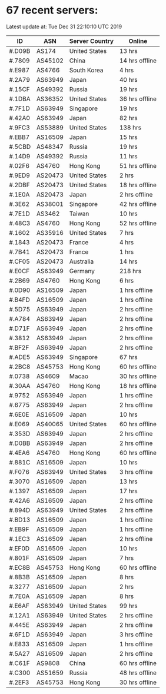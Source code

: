 # 67 recent servers:

Latest update at: Tue Dec 31 22:10:10 UTC 2019

| ID | ASN | Server Country | Online |
| -- | --- | -------------- | ------ |
| #.D09B | AS174 | United States | 13 hrs |
| #.7809 | AS45102 | China | 14 hrs offline |
| #.E987 | AS4766 | South Korea | 4 hrs |
| #.2A79 | AS63949 | Japan | 40 hrs |
| #.15CF | AS49392 | Russia | 19 hrs |
| #.1DBA | AS36352 | United States | 36 hrs offline |
| #.7F1D | AS63949 | Singapore | 19 hrs |
| #.42A0 | AS63949 | Japan | 82 hrs |
| #.9FC3 | AS53889 | United States | 138 hrs |
| #.EBB7 | AS16509 | Japan | 15 hrs |
| #.5CBD | AS48347 | Russia | 19 hrs |
| #.14D9 | AS49392 | Russia | 11 hrs |
| #.02F6 | AS4760 | Hong Kong | 51 hrs offline |
| #.9ED9 | AS20473 | United States | 2 hrs |
| #.2DBF | AS20473 | United States | 18 hrs offline |
| #.1E0A | AS20473 | Japan | 2 hrs offline |
| #.3E62 | AS38001 | Singapore | 42 hrs offline |
| #.7E1D | AS3462 | Taiwan | 10 hrs |
| #.48C3 | AS4760 | Hong Kong | 52 hrs offline |
| #.1602 | AS35916 | United States | 7 hrs |
| #.1843 | AS20473 | France | 4 hrs |
| #.7B41 | AS20473 | France | 1 hrs |
| #.CF05 | AS20473 | Australia | 14 hrs |
| #.E0CF | AS63949 | Germany | 218 hrs |
| #.2B69 | AS4760 | Hong Kong | 6 hrs |
| #.0D90 | AS16509 | Japan | 1 hrs offline |
| #.B4FD | AS16509 | Japan | 1 hrs offline |
| #.5D75 | AS63949 | Japan | 2 hrs offline |
| #.A784 | AS63949 | Japan | 2 hrs offline |
| #.D71F | AS63949 | Japan | 2 hrs offline |
| #.3812 | AS63949 | Japan | 2 hrs offline |
| #.BF2F | AS63949 | Japan | 2 hrs offline |
| #.ADE5 | AS63949 | Singapore | 67 hrs |
| #.2BC8 | AS45753 | Hong Kong | 60 hrs offline |
| #.0738 | AS4609 | Macao | 30 hrs offline |
| #.30AA | AS4760 | Hong Kong | 18 hrs offline |
| #.9752 | AS63949 | Japan | 1 hrs offline |
| #.6775 | AS63949 | Japan | 2 hrs offline |
| #.6E0E | AS16509 | Japan | 10 hrs |
| #.E069 | AS40065 | United States | 60 hrs offline |
| #.353D | AS63949 | Japan | 2 hrs offline |
| #.D0BB | AS63949 | Japan | 2 hrs offline |
| #.4EA6 | AS4760 | Hong Kong | 60 hrs offline |
| #.881C | AS16509 | Japan | 10 hrs |
| #.F076 | AS63949 | United States | 3 hrs offline |
| #.3070 | AS16509 | Japan | 13 hrs |
| #.1397 | AS16509 | Japan | 17 hrs |
| #.42A6 | AS16509 | Japan | 2 hrs offline |
| #.894D | AS63949 | United States | 2 hrs offline |
| #.BD13 | AS16509 | Japan | 1 hrs offline |
| #.EB9F | AS16509 | Japan | 1 hrs offline |
| #.1EC3 | AS16509 | Japan | 2 hrs offline |
| #.EF0D | AS16509 | Japan | 10 hrs |
| #.801F | AS16509 | Japan | 7 hrs |
| #.EC8B | AS45753 | Hong Kong | 60 hrs offline |
| #.8B3B | AS16509 | Japan | 8 hrs |
| #.3277 | AS16509 | Japan | 2 hrs |
| #.7E0A | AS16509 | Japan | 8 hrs |
| #.E6AF | AS63949 | United States | 99 hrs |
| #.12A1 | AS63949 | United States | 2 hrs offline |
| #.445E | AS63949 | Japan | 2 hrs offline |
| #.6F1D | AS63949 | Japan | 3 hrs offline |
| #.E833 | AS16509 | Japan | 1 hrs offline |
| #.5A27 | AS16509 | Japan | 2 hrs offline |
| #.C61F | AS9808 | China | 60 hrs offline |
| #.C300 | AS51659 | Russia | 48 hrs offline |
| #.2EF3 | AS45753 | Hong Kong | 30 hrs offline |

